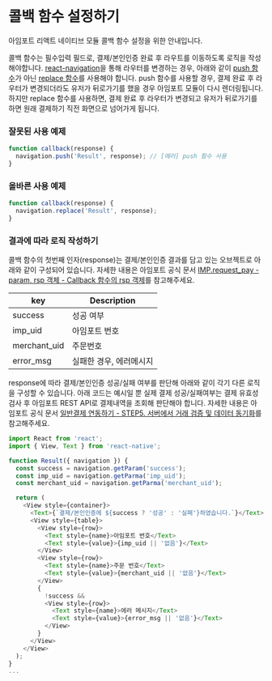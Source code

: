 
# 콜백 함수 설정하기
아임포트 리액트 네이티브 모듈 콜백 함수 설정을 위한 안내입니다.

콜백 함수는 필수입력 필드로, 결제/본인인증 완료 후 라우트를 이동하도록 로직을 작성해야합니다. [react-navigation](https://github.com/react-navigation/react-navigation)을 통해 라우터를 변경하는 경우, 아래와 같이 [push 함수](https://reactnavigation.org/docs/en/stack-actions.html#push)가 아닌 [replace 함수](https://reactnavigation.org/docs/en/stack-actions.html#replace)를 사용해야 합니다.
push 함수를 사용할 경우, 결제 완료 후 라우터가 변경되더라도 유저가 뒤로가기를 했을 경우 아임포트 모듈이 다시 렌더링됩니다. 하지만 replace 함수를 사용하면, 결제 완료 후 라우터가 변경되고 유저가 뒤로가기를 하면 원래 결제하기 직전 화면으로 넘어가게 됩니다.

### 잘못된 사용 예제
```javascript
function callback(response) {
  navigation.push('Result', response); // [에러] push 함수 사용
}
```

### 올바른 사용 예제
```javascript
function callback(response) {
  navigation.replace('Result', response);
}
```

### 결과에 따라 로직 작성하기
콜백 함수의 첫번째 인자(response)는 결제/본인인증 결과를 담고 있는 오브젝트로 아래와 같이 구성되어 있습니다. 자세한 내용은 아임포트 공식 문서 [IMP.request_pay - param, rsp 객체 - Callback 함수의 rsp 객제](https://docs.iamport.kr/tech/imp#callback)를 참고해주세요.

| key           |  Description       | 
| ------------- | ------------------ | 
| success       | 성공 여부            |
| imp_uid       | 아임포트 번호         |
| merchant_uid  | 주문번호             |
| error_msg     | 실패한 경우, 에러메시지  |

response에 따라 결제/본인인증 성공/실패 여부를 판단해 아래와 같이 각기 다른 로직을 구성할 수 있습니다. 아래 코드는 예시일 뿐 실제 결제 성공/실패여부는 결제 유효성 검사 후 아임포트 REST API로 결제내역을 조회해 판단해야 합니다. 자세한 내용은 아임포트 공식 문서 [일반결제 연동하기 - STEP5. 서버에서 거래 검증 및 데이터 동기화](https://docs.iamport.kr/implementation/payment#server-side-logic)를 참고해주세요.

```javascript
import React from 'react';
import { View, Text } from 'react-native';

function Result({ navigation }) {
  const success = navigation.getParam('success');
  const imp_uid = navigation.getParma('imp_uid');
  const merchant_uid = navigation.getParma('merchant_uid');

  return (
    <View style={container}>
      <Text>{`결제/본인인증에 ${success ? '성공' : '실패'}하였습니다.`}</Text>
      <View style={table}>
        <View style={row}>
          <Text style={name}>아임포트 번호</Text>
          <Text style={value}>{imp_uid || '없음'}</Text>
        </View>
        <View style={row}>
          <Text style={name}>주문 번호</Text>
          <Text style={value}>{merchant_uid || '없음'}</Text>
        </View>
        {
          !success && 
          <View style={row}>
            <Text style={name}>에러 메시지</Text>
            <Text style={value}>{error_msg || '없음'}</Text>
          </View>
        }
      </View>
    </View>
  );
}
...
```
